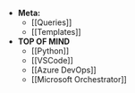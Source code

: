 - **Meta:**
	- [[Queries]]
	- [[Templates]]
- **TOP OF MIND**
	- [[Python]]
	- [[VSCode]]
	- [[Azure DevOps]]
	- [[Microsoft Orchestrator]]